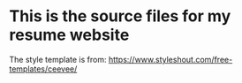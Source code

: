 # This is the source files for my resume website

The style template is from: https://www.styleshout.com/free-templates/ceevee/